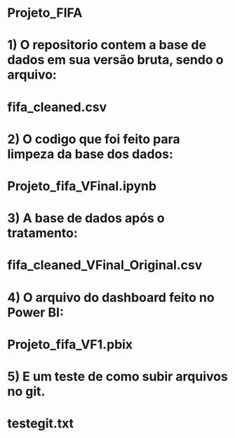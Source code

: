 # Projeto_FIFA

# 1) O repositorio contem a base de dados em sua versão bruta, sendo o arquivo:
# fifa_cleaned.csv 

# 2) O codigo que foi feito para limpeza da base dos dados: 
# Projeto_fifa_VFinal.ipynb

# 3) A base de dados após o tratamento: 
# fifa_cleaned_VFinal_Original.csv

# 4) O arquivo do dashboard feito no Power BI:
# Projeto_fifa_VF1.pbix

# 5) E um teste de como subir arquivos no git.
# testegit.txt
